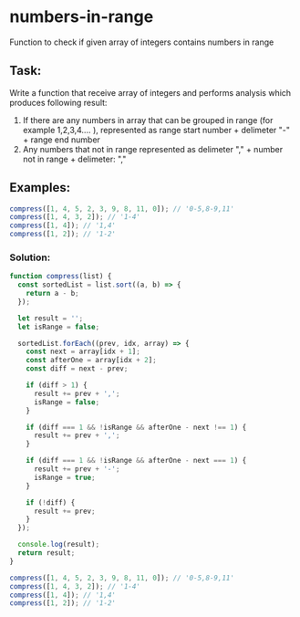 # numbers-in-range
Function to check if given array of integers contains numbers in range

## Task:
Write a function that receive array of integers and performs analysis which produces following result:
1. If there are any numbers in array that can be grouped in range (for example 1,2,3,4.... ), represented as range start number + delimeter "-" + range end number
3. Any numbers that not in range represented as delimeter "," + number not in range + delimeter: ","

## Examples:
```js
compress([1, 4, 5, 2, 3, 9, 8, 11, 0]); // '0-5,8-9,11'
compress([1, 4, 3, 2]); // '1-4'
compress([1, 4]); // '1,4'
compress([1, 2]); // '1-2'
```

### Solution:
```js
function compress(list) {
  const sortedList = list.sort((a, b) => {
    return a - b;
  });

  let result = '';
  let isRange = false;

  sortedList.forEach((prev, idx, array) => {
    const next = array[idx + 1];
    const afterOne = array[idx + 2];
    const diff = next - prev;

    if (diff > 1) {
      result += prev + ',';
      isRange = false;
    }

    if (diff === 1 && !isRange && afterOne - next !== 1) {
      result += prev + ',';
    }

    if (diff === 1 && !isRange && afterOne - next === 1) {
      result += prev + '-';
      isRange = true;
    }

    if (!diff) {
      result += prev;
    }
  });

  console.log(result);
  return result;
}

compress([1, 4, 5, 2, 3, 9, 8, 11, 0]); // '0-5,8-9,11'
compress([1, 4, 3, 2]); // '1-4'
compress([1, 4]); // '1,4'
compress([1, 2]); // '1-2'
```
